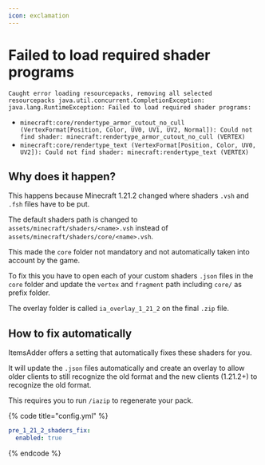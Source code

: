 ```yaml
---
icon: exclamation
---
```


# Failed to load required shader programs

`Caught error loading resourcepacks, removing all selected resourcepacks java.util.concurrent.CompletionException: java.lang.RuntimeException: Failed to load required shader programs:`

* `minecraft:core/rendertype_armor_cutout_no_cull (VertexFormat[Position, Color, UV0, UV1, UV2, Normal]): Could not find shader: minecraft:rendertype_armor_cutout_no_cull (VERTEX)`
* `minecraft:core/rendertype_text (VertexFormat[Position, Color, UV0, UV2]): Could not find shader: minecraft:rendertype_text (VERTEX)`

## Why does it happen?

This happens because Minecraft 1.21.2 changed where shaders `.vsh` and `.fsh` files have to be put.

The default shaders path is changed to `assets/minecraft/shaders/<name>.vsh` instead of `assets/minecraft/shaders/core/<name>.vsh`.

This made the `core` folder not mandatory and not automatically taken into account by the game.

To fix this you have to open each of your custom shaders `.json` files in the `core` folder and update the `vertex` and `fragment` path including `core/` as prefix folder.

The overlay folder is called `ia_overlay_1_21_2` on the final `.zip` file.

## How to fix automatically

ItemsAdder offers a setting that automatically fixes these shaders for you.

It will update the `.json` files automatically and create an overlay to allow older clients to still recognize the old format and the new clients (1.21.2+) to recognize the old format.

This requires you to run `/iazip` to regenerate your pack.

{% code title="config.yml" %}
```yaml
pre_1_21_2_shaders_fix:
  enabled: true
```
{% endcode %}
